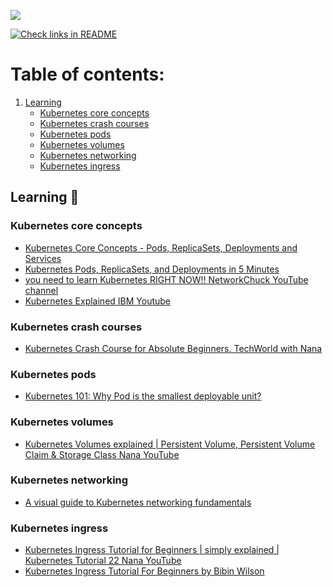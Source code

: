 
![](https://i.imgur.com/dh3Pl2X.png)

[![Check links in README](https://github.com/Brain2life/kubernetes-all-in/actions/workflows/check-links.yml/badge.svg)](https://github.com/Brain2life/kubernetes-all-in/actions/workflows/check-links.yml)

# Table of contents:
1. [Learning](#learning)
    - [Kubernetes core concepts](#kubernetes-core-concepts)
    - [Kubernetes crash courses](#kubernetes-crash-courses)
    - [Kubernetes pods](#kubernetes-pods)
    - [Kubernetes volumes](#kubernetes-volumes)
    - [Kubernetes networking](#kubernetes-networking)
    - [Kubernetes ingress](#kubernetes-ingress)

## Learning 📖

### Kubernetes core concepts
- [Kubernetes Core Concepts - Pods, ReplicaSets, Deployments and Services](https://www.youtube.com/watch?v=cK1iSwfF4dM)
- [Kubernetes Pods, ReplicaSets, and Deployments in 5 Minutes](https://www.youtube.com/watch?v=iC-WxZGhFqs)
- [you need to learn Kubernetes RIGHT NOW!! NetworkChuck YouTube channel](https://www.youtube.com/watch?v=7bA0gTroJjw)
- [Kubernetes Explained IBM Youtube](https://www.youtube.com/watch?v=aSrqRSk43lY)

### Kubernetes crash courses
- [Kubernetes Crash Course for Absolute Beginners. TechWorld with Nana](https://www.youtube.com/watch?v=s_o8dwzRlu4)

### Kubernetes pods
- [Kubernetes 101: Why Pod is the smallest deployable unit?](https://maxat-akbanov.com/kubernetes-101-why-pod-is-the-smallest-deployable-unit)

### Kubernetes volumes
- [Kubernetes Volumes explained | Persistent Volume, Persistent Volume Claim & Storage Class Nana YouTube](https://www.youtube.com/watch?v=0swOh5C3OVM)

### Kubernetes networking
- [A visual guide to Kubernetes networking fundamentals](https://opensource.com/article/22/6/kubernetes-networking-fundamentals)

### Kubernetes ingress
- [Kubernetes Ingress Tutorial for Beginners | simply explained | Kubernetes Tutorial 22 Nana YouTube](https://www.youtube.com/watch?v=80Ew_fsV4rM)
- [Kubernetes Ingress Tutorial For Beginners by Bibin Wilson](https://devopscube.com/kubernetes-ingress-tutorial/)